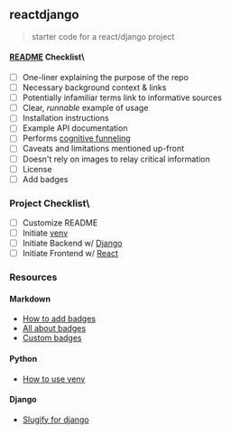 ## reactdjango
> starter code for a react/django project

#### [README](https://github.com/noffle/art-of-readme) Checklist\
- [ ] One-liner explaining the purpose of the repo
- [ ] Necessary background context & links
- [ ] Potentially infamiliar terms link to informative sources
- [ ] Clear, *runnable* example of usage
- [ ] Installation instructions
- [ ] Example API documentation
- [ ] Performs [cognitive funneling](https://github.com/noffle/art-of-readme#cognitive-funneling)
- [ ] Caveats and limitations mentioned up-front
- [ ] Doesn't rely on images to relay critical information
- [ ] License
- [ ] Add badges

### Project Checklist\
- [ ] Customize README
- [ ] Initiate [venv](https://docs.python.org/3/library/venv.html)
- [ ] Initiate Backend w/ [Django](https://docs.djangoproject.com/en/3.1/intro/tutorial01/)
- [ ] Initiate Frontend w/ [React](https://reactjs.org/docs/create-a-new-react-app.html)

### Resources

#### Markdown
- [How to add badges](https://www.codeblocq.com/2016/04/Add-a-build-passing-badge-to-your-github-repository/)
- [All about badges](https://medium.com/better-programming/add-badges-to-a-github-repository-716d2988dc6a)
- [Custom badges](https://shields.io/)

#### Python
- [How to use venv](https://sourabhbajaj.com/mac-setup/Python/virtualenv.html)

#### Django
- [Slugify for django](https://docs.djangoproject.com/en/3.1/ref/utils/#module-django.utils.text)

